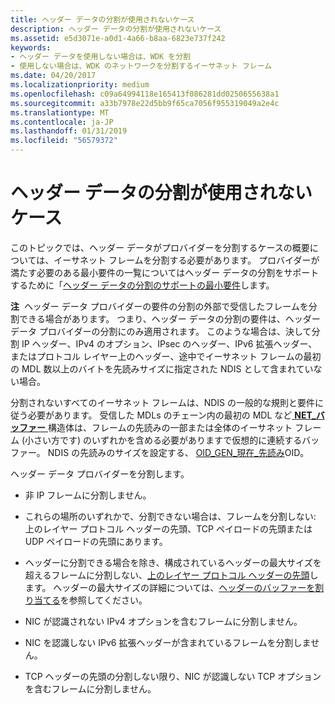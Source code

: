 ```yaml
---
title: ヘッダー データの分割が使用されないケース
description: ヘッダー データの分割が使用されないケース
ms.assetid: e5d3071e-a0d1-4a66-b8aa-6823e737f242
keywords:
- ヘッダー データを使用しない場合は、WDK を分割
- 使用しない場合は、WDK のネットワークを分割するイーサネット フレーム
ms.date: 04/20/2017
ms.localizationpriority: medium
ms.openlocfilehash: c09a64994118e165413f086281dd0250655638a1
ms.sourcegitcommit: a33b7978e22d5bb9f65ca7056f955319049a2e4c
ms.translationtype: MT
ms.contentlocale: ja-JP
ms.lasthandoff: 01/31/2019
ms.locfileid: "56579372"
---
```

# <a name="cases-where-header-data-split-is-not-used"></a>ヘッダー データの分割が使用されないケース





このトピックでは、ヘッダー データがプロバイダーを分割するケースの概要については、イーサネット フレームを分割する必要があります。 プロバイダーが満たす必要のある最小要件の一覧についてはヘッダー データの分割をサポートするために「[ヘッダー データの分割のサポートの最小要件](minimum-requirements-for-supporting-header-data-split.md)します。

**注**  ヘッダー データ プロバイダーの要件の分割の外部で受信したフレームを分割できる場合があります。 つまり、ヘッダー データの分割の要件は、ヘッダー データ プロバイダーの分割にのみ適用されます。 このような場合は、決して分割 IP ヘッダー、IPv4 のオプション、IPsec のヘッダー、IPv6 拡張ヘッダー、またはプロトコル レイヤー上のヘッダー、途中でイーサネット フレームの最初の MDL 数以上のバイトを先読みサイズに指定された NDIS として含まれていない場合。

 

分割されないすべてのイーサネット フレームは、NDIS の一般的な規則と要件に従う必要があります。 受信した MDLs のチェーン内の最初の MDL など[ **NET\_バッファー** ](https://msdn.microsoft.com/library/windows/hardware/ff568376)構造体は、フレームの先読みの一部または全体のイーサネット フレーム (小さい方です) のいずれかを含める必要がありますで仮想的に連続するバッファー。 NDIS の先読みのサイズを設定する、 [OID\_GEN\_現在\_先読み](https://msdn.microsoft.com/library/windows/hardware/ff569574)OID。

ヘッダー データ プロバイダーを分割します。

-   非 IP フレームに分割しません。

-   これらの場所のいずれかで、分割できない場合は、フレームを分割しない: 上のレイヤー プロトコル ヘッダーの先頭、TCP ペイロードの先頭または UDP ペイロードの先頭にあります。

-   ヘッダーに分割できる場合を除き、構成されているヘッダーの最大サイズを超えるフレームに分割しない、[上のレイヤー プロトコル ヘッダーの先頭](splitting-frames-at-the-beginning-of-the-upper-layer-protocol-headers.md)します。 ヘッダーの最大サイズの詳細については、[ヘッダーのバッファーを割り当てる](allocating-the-header-buffer.md)を参照してください。

-   NIC が認識されない IPv4 オプションを含むフレームに分割しません。

-   NIC を認識しない IPv6 拡張ヘッダーが含まれているフレームを分割しません。

-   TCP ヘッダーの先頭の分割しない限り、NIC が認識しない TCP オプションを含むフレームに分割しません。

 

 






